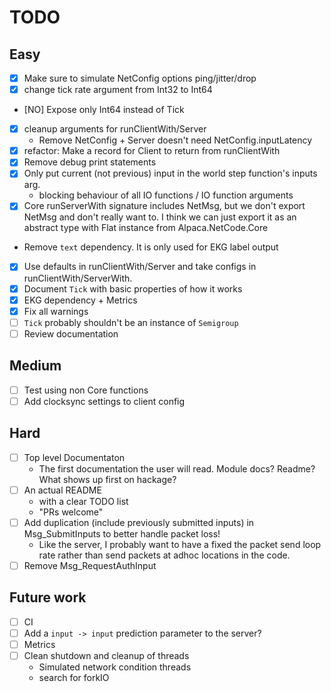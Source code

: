 # TODO

## Easy

* [X] Make sure to simulate NetConfig options ping/jitter/drop
* [X] change tick rate argument from Int32 to Int64
* [NO] Expose only Int64 instead of Tick
* [X] cleanup arguments for runClientWith/Server
    * Remove NetConfig + Server doesn't need NetConfig.inputLatency
* [X] refactor: Make a record for Client to return from runClientWith
* [X] Remove debug print statements
* [X] Only put current (not previous) input in the world step function's inputs
  arg.
    * blocking behaviour of all IO functions / IO function arguments
* [X] Core runServerWith signature includes NetMsg, but we don't export NetMsg and
  don't really want to. I think we can just export it as an abstract type with
  Flat instance from Alpaca.NetCode.Core
* Remove `text` dependency. It is only used for EKG label output
* [X] Use defaults in runClientWith/Server and take configs in runClientWith/ServerWith.
* [X] Document `Tick` with basic properties of how it works
* [X] EKG dependency + Metrics
* [X] Fix all warnings
* [ ] `Tick` probably shouldn't be an instance of `Semigroup`
* [ ] Review documentation

## Medium

* [ ] Test using non Core functions
* [ ] Add clocksync settings to client config

## Hard

* [ ] Top level Documentaton
  * The first documentation the user will read. Module docs? Readme? What shows
    up first on hackage?
* [ ] An actual README
  * with a clear TODO list
  * "PRs welcome"
* [ ] Add duplication (include previously submitted inputs) in Msg_SubmitInputs
  to better handle packet loss!
  * Like the server, I probably want to have a fixed the packet send loop rate
    rather than send packets at adhoc locations in the code.
* [ ] Remove Msg_RequestAuthInput

## Future work

* [ ] CI
* [ ] Add a `input -> input` prediction parameter to the server?
* [ ] Metrics
* [ ] Clean shutdown and cleanup of threads
  * Simulated network condition threads
  * search for forkIO

